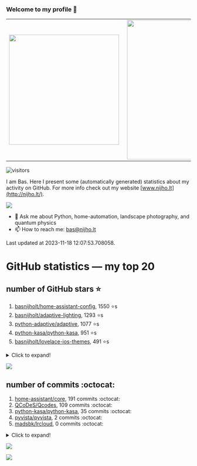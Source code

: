 ### Welcome to my profile 👋

<center>
  <table>
    <tr>
        <td><img width="300px" align="left" src="https://github-readme-stats.vercel.app/api/top-langs/?username=basnijholt&hide=TeX,Jupyter%20Notebook&layout=compact&theme=radical" /></td>
        <td><img align='right' src="https://github-readme-stats.vercel.app/api?username=basnijholt&show_icons=true&theme=radical" width="380"></td>
    </tr>
  </table>
</center>

![visitors](https://visitor-badge.glitch.me/badge?page_id=basnijholt.visitor-badge)

I am Bas. Here I present some (automatically generated) statistics about my activity on GitHub. For more info check out my website [www.nijho.lt](http://nijho.lt/).

![](https://www.nijho.lt/authors/admin/avatar_hu9e60e4b9bc120dfb6a666009f2878da6_182107_250x250_fill_q90_lanczos_center.jpg)

- 💬 Ask me about Python, home-automation, landscape photography, and quantum physics
- 📫 How to reach me: bas@nijho.lt

Last updated at 2023-11-18 12:07:53.708058.

# GitHub statistics — my top 20

## number of GitHub stars ⭐️

1. [basnijholt/home-assistant-config](https://github.com/basnijholt/home-assistant-config/), 1550 ⭐️s
2. [basnijholt/adaptive-lighting](https://github.com/basnijholt/adaptive-lighting/), 1293 ⭐️s
3. [python-adaptive/adaptive](https://github.com/python-adaptive/adaptive/), 1077 ⭐️s
4. [python-kasa/python-kasa](https://github.com/python-kasa/python-kasa/), 951 ⭐️s
5. [basnijholt/lovelace-ios-themes](https://github.com/basnijholt/lovelace-ios-themes/), 491 ⭐️s
<details><summary>Click to expand!</summary>

6. [basnijholt/lovelace-ios-dark-mode-theme](https://github.com/basnijholt/lovelace-ios-dark-mode-theme/), 426 ⭐️s
7. [basnijholt/miflora](https://github.com/basnijholt/miflora/), 358 ⭐️s
8. [basnijholt/rsync-time-machine.py](https://github.com/basnijholt/rsync-time-machine.py/), 349 ⭐️s
9. [topocm/topocm_content](https://github.com/topocm/topocm_content/), 255 ⭐️s
10. [basnijholt/home-assistant-streamdeck-yaml](https://github.com/basnijholt/home-assistant-streamdeck-yaml/), 145 ⭐️s
11. [basnijholt/home-assistant-macbook-touch-bar](https://github.com/basnijholt/home-assistant-macbook-touch-bar/), 94 ⭐️s
12. [basnijholt/markdown-code-runner](https://github.com/basnijholt/markdown-code-runner/), 77 ⭐️s
13. [kwant-project/kwant](https://github.com/kwant-project/kwant/), 76 ⭐️s
14. [basnijholt/home-assistant-streamdeck-yaml-addon](https://github.com/basnijholt/home-assistant-streamdeck-yaml-addon/), 48 ⭐️s
15. [basnijholt/aiokef](https://github.com/basnijholt/aiokef/), 34 ⭐️s
16. [basnijholt/thesis-cover](https://github.com/basnijholt/thesis-cover/), 27 ⭐️s
17. [basnijholt/adaptive-scheduler](https://github.com/basnijholt/adaptive-scheduler/), 21 ⭐️s
18. [basnijholt/instacron](https://github.com/basnijholt/instacron/), 20 ⭐️s
19. [kwant-project/kwant-tutorial-2016](https://github.com/kwant-project/kwant-tutorial-2016/), 16 ⭐️s
20. [basnijholt/addon-otmonitor](https://github.com/basnijholt/addon-otmonitor/), 15 ⭐️s

</details>

![](https://github.com/basnijholt/basnijholt/raw/main/stars_over_time.png)

## number of commits :octocat:

1. [home-assistant/core](https://github.com/home-assistant/core/), 191 commits :octocat:
2. [QCoDeS/Qcodes](https://github.com/QCoDeS/Qcodes/), 109 commits :octocat:
3. [python-kasa/python-kasa](https://github.com/python-kasa/python-kasa/), 35 commits :octocat:
4. [pyvista/pyvista](https://github.com/pyvista/pyvista/), 2 commits :octocat:
5. [madsbk/lrcloud](https://github.com/madsbk/lrcloud/), 0 commits :octocat:
<details><summary>Click to expand!</summary>

6. [basnijholt/kwant-conda-recipes](https://github.com/basnijholt/kwant-conda-recipes/), 0 commits :octocat:
7. [conda-forge/hpc05-feedstock](https://github.com/conda-forge/hpc05-feedstock/), 0 commits :octocat:
8. [conda-forge/pyvisa-feedstock](https://github.com/conda-forge/pyvisa-feedstock/), 0 commits :octocat:
9. [basnijholt/ipynb_git_filters](https://github.com/basnijholt/ipynb_git_filters/), 0 commits :octocat:
10. [python3statement/python3statement.github.io](https://github.com/python3statement/python3statement.github.io/), 0 commits :octocat:
11. [readthedocs/readthedocs.org](https://github.com/readthedocs/readthedocs.org/), 0 commits :octocat:
12. [tox-dev/sphinx-autodoc-typehints](https://github.com/tox-dev/sphinx-autodoc-typehints/), 0 commits :octocat:
13. [asottile/pyupgrade](https://github.com/asottile/pyupgrade/), 0 commits :octocat:
14. [smartbch/smartbch](https://github.com/smartbch/smartbch/), 0 commits :octocat:
15. [conda-forge/pytest-flakes-feedstock](https://github.com/conda-forge/pytest-flakes-feedstock/), 0 commits :octocat:
16. [DenisCarriere/geocoder](https://github.com/DenisCarriere/geocoder/), 0 commits :octocat:
17. [basnijholt/adaptive-lighting](https://github.com/basnijholt/adaptive-lighting/), 0 commits :octocat:
18. [conda-forge/fenics-feedstock](https://github.com/conda-forge/fenics-feedstock/), 0 commits :octocat:
19. [LonamiWebs/Telethon](https://github.com/LonamiWebs/Telethon/), 0 commits :octocat:
20. [james-barrow/golang-ipc](https://github.com/james-barrow/golang-ipc/), 0 commits :octocat:

</details>

![](https://github.com/basnijholt/basnijholt/raw/main/commits_per_hour.png)

![](https://github.com/basnijholt/basnijholt/raw/main/commits_per_weekday.png)


